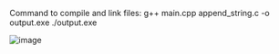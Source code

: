 Command to compile and link files:
g++ main.cpp append_string.c -o output.exe 
./output.exe 

![image](https://github.com/user-attachments/assets/c9fa67bd-60f5-47c8-970a-77a812d6afd2)
